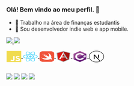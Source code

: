 ### Olá! Bem vindo ao meu perfil. 👋

- 🔭 Trabalho na área de finanças estudantis
- 🌱 Sou desenvolvedor indie web e app mobile.

<div>
  <a href="https://github.com/ocastrojoao">
  <img height="180em" src="https://github-readme-stats.vercel.app/api?username=ocastrojoao&show_icons=true&theme=tokyonight&include_all_commits=true&count_private=true"/>
  <img height="180em" src="https://github-readme-stats.vercel.app/api/top-langs/?username=ocastrojoao&layout=compact&langs_count=7&theme=tokyonight"/>
</div>
  
  <div style="display: inline_blockr"><br>
  <img align="center" alt="Joao-Js" height="30" width="40" src="https://raw.githubusercontent.com/devicons/devicon/master/icons/javascript/javascript-plain.svg">
  <img align="center" alt="Joao-React" height="30" width="40" src="https://raw.githubusercontent.com/devicons/devicon/master/icons/react/react-original.svg">
  <img align="center" alt="joao-vuejs" height="30" width="40" src="https://raw.githubusercontent.com/devicons/devicon/master/icons/swift/swift-original.svg">  
  <img align="center" alt="Joao-swift" height="30" width="40"
src="https://raw.githubusercontent.com/devicons/devicon/master/icons/angularjs/angularjs-original.svg">  
  <img align="center" alt="Joao-angular" height="30" width="40"     
src="https://raw.githubusercontent.com/devicons/devicon/master/icons/csharp/csharp-original.svg">
  <img align="center" alt="Joao-dotnet" height="30" width="40" src="https://raw.githubusercontent.com/devicons/devicon/master/icons/nextjs/nextjs-line.svg">
</div>
  
  ##
  
  <div> 
  <a href="https://www.youtube.com/channel/UC-Kt2aS7IgEEueMFTetVPaQ" target="_blank"><img src="https://img.shields.io/badge/YouTube-FF0000?style=for-the-badge&logo=youtube&logoColor=white" target="_blank"></a>
  <a href="https://instagram.com/ocastrojoao" target="_blank"><img src="https://img.shields.io/badge/-Instagram-%23E4405F?style=for-the-badge&logo=instagram&logoColor=white" target="_blank"></a>
  <a href = "mailto:contatoocastrojoao@gmail.com"><img src="https://img.shields.io/badge/-Gmail-%23333?style=for-the-badge&logo=gmail&logoColor=white" target="_blank"></a>
  <a href="https://www.linkedin.com/in/joaocastroh/" target="_blank"><img src="https://img.shields.io/badge/-LinkedIn-%230077B5?style=for-the-badge&logo=linkedin&logoColor=white" target="_blank"></a> 
    
  </div>
  
